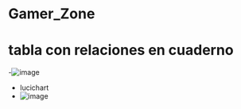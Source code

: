 # Gamer_Zone
# tabla con relaciones en cuaderno
-![image](https://github.com/user-attachments/assets/6cd1db68-84fc-472f-a4eb-3d4ef6eb59c5)
- lucichart
- ![image](https://github.com/user-attachments/assets/d809e22b-71d1-4985-b65e-a9d7444c2fee)

